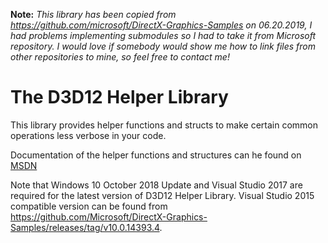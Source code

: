 **Note:** *This library has been copied from https://github.com/microsoft/DirectX-Graphics-Samples on 06.20.2019, I had problems implementing submodules so I had to take it from Microsoft repository. I would love if somebody would show me how to link files from other repositories to mine, so feel free to contact me!*

# The D3D12 Helper Library

This library provides helper functions and structs to make certain common operations less verbose in your code.

Documentation of the helper functions and structures can he found on [MSDN](https://msdn.microsoft.com/en-us/library/windows/desktop/dn708058(v=vs.85).aspx)

Note that Windows 10 October 2018 Update and Visual Studio 2017 are required for the latest version of D3D12 Helper Library. Visual Studio 2015 compatible version can be found from https://github.com/Microsoft/DirectX-Graphics-Samples/releases/tag/v10.0.14393.4.

